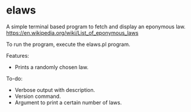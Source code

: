 # elaws

A simple terminal based program to fetch and display an eponymous law.
https://en.wikipedia.org/wiki/List_of_eponymous_laws

To run the program, execute the elaws.pl program.

Features:
- Prints a randomly chosen law.

To-do:
- Verbose output with description.
- Version command.
- Argument to print a certain number of laws.
